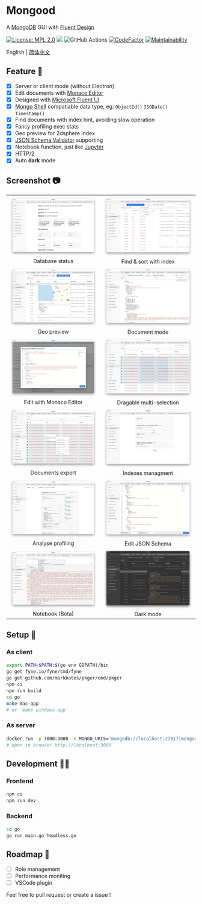 # Mongood

A [MongoDB](https://www.mongodb.com/) GUI with [Fluent Design](https://www.microsoft.com/design/fluent/)

[![License: MPL 2.0](https://img.shields.io/badge/License-MPL%202.0-brightgreen.svg)](https://opensource.org/licenses/MPL-2.0)
[![](https://img.shields.io/docker/cloud/build/renzholy/mongood)](https://hub.docker.com/r/renzholy/mongood)
![GitHub Actions](https://github.com/renzholy/mongood/workflows/Release/badge.svg)
[![CodeFactor](https://www.codefactor.io/repository/github/renzholy/mongood/badge)](https://www.codefactor.io/repository/github/renzholy/mongood)
[![Maintainability](https://api.codeclimate.com/v1/badges/4b5f9ef66205961e4ddd/maintainability)](https://codeclimate.com/github/RenzHoly/Mongood/maintainability)

English | [简体中文](./README-zh_CN.md)

## Feature 🔮

- [x] Server or client mode (without Electron)
- [x] Edit documents with [Monaco Editor](https://microsoft.github.io/monaco-editor/index.html)
- [x] Designed with [Microsoft Fluent UI](https://developer.microsoft.com/en-us/fluentui)
- [x] [Mongo Shell](https://docs.mongodb.com/manual/core/shell-types/) compatiable data type, eg: `ObjectId()` `ISODate()` `Timestamp()`
- [x] Find documents with index hint, avoiding slow operation
- [x] Fancy profiling exec stats
- [x] Geo preview for 2dsphere index
- [x] [JSON Schema Validator](https://docs.mongodb.com/manual/reference/operator/query/jsonSchema/) supporting
- [x] Notebook function, just like [Jupyter](https://jupyter.org/)
- [x] HTTP/2
- [x] Auto **dark** mode

## Screenshot 📷

<table>
  <tr>
    <td align="center"><img src="./screenshot/stats.png"> Database status</td>
    <td align="center"><img src="./screenshot/index.png"> Find & sort with index</td>
  </tr>
  <tr>
    <td align="center"><img src="./screenshot/geo.png" /> Geo preview</td>
    <td align="center"><img src="./screenshot/document.png" /> Document mode</td>
  </tr>
  <tr>
    <td align="center"><img src="./screenshot/editor.png" /> Edit with Monaco Editor</td>
    <td align="center"><img src="./screenshot/multi-select.png" /> Dragable multi-selection</td>
  </tr>
  <tr>
    <td align="center"><img src="./screenshot/export.png" /> Documents export</td>
    <td align="center"><img src="./screenshot/indexes.png" /> Indexes managment</td>
  </tr>
  <tr>
    <td align="center"><img src="./screenshot/profiling.png" /> Analyse profiling</td>
    <td align="center"><img src="./screenshot/schema.png" /> Edit JSON Schema</td>
  </tr>
  <tr>
    <td align="center"><img src="./screenshot/notebook.png" /> Notebook (Beta)</td>
    <td align="center"><img src="./screenshot/dark.png" /> Dark mode</td>
  </tr>
</table>

## Setup 🔧

### As client

```bash
export PATH=$PATH:$(go env GOPATH)/bin
go get fyne.io/fyne/cmd/fyne
go get github.com/markbates/pkger/cmd/pkger
npm ci
npm run build
cd go
make mac-app
# or `make windows-app`
```

### As server

```bash
docker run -p 3000:3000 -e MONGO_URIS="mongodb://localhost:27017|mongodb://user:password@example.com:27017" renzholy/mongood
# open in browser http://localhost:3000
```

## Development 👨‍💻

### Frontend

```bash
npm ci
npm run dev
```

### Backend

```bash
cd go
go run main.go headless.go
```

## Roadmap 🚧

- [ ] Role management
- [ ] Performance moniting
- [ ] VSCode plugin

Feel free to pull request or create a issue !
